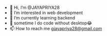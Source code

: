 - 👋 Hi, I’m @JAYAPRIYA28
- 👀 I’m interested in web development
- 🌱 I’m currently learning backend
- 💞️ sometime I do code without desktop😂 
- 📫 How to reach me gjayapriya28@gmail.com


<!---
JAYAPRIYA28/JAYAPRIYA28 is a ✨ special ✨ repository because its `README.md` (this file) appears on your GitHub profile.
You can click the Preview link to take a look at your changes.
--->
